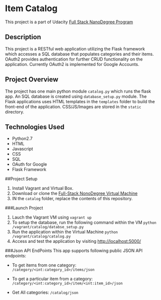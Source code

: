 # Item Catalog
This project is a part of Udacity [Full Stack NanoDegree Program](https://www.udacity.com/course/full-stack-web-developer-nanodegree--nd004)

## Description
This project is a RESTful web application utilizing the Flask framework which accesses a SQL database that populates categories and their items. OAuth2 provides authentication for further CRUD functionality on the application. Currently OAuth2 is implemented for Google Accounts.

## Project Overview
The project has one main python module `catalog.py` which runs the flask app. An SQL database is created using `database_setup.py` module.
The Flask applications uses HTML templates in the `templates` folder to build the front-end of the application. CSS/JS/Images are stored in the `static` directory.

## Technologies Used
* Python2.7
* HTML
* Javascript
* CSS
* SQL
* OAuth for Google
* Flask Framework

##Project Setup
1. Install Vagrant and Virtual Box.
2. Download or clone the [Full-Stack NonoDegree Virtual Machine](https://github.com/udacity/fullstack-nanodegree-vm)
3. IN the `catalog` folder, replace the contents of this repository.

###Launch Project
1. Lauch the Vagrant VM using
```vagrant up```
2. To setup the database, run the following command within the VM
```python /vagrant/catalog/databse_setup.py```
3. Run the application within the Virtual Machine
```python /vagrant/catalog/catalog.py```
4. Access and test the application by visiting [http://localhost:5000/](http://localhost:5000/)

###Json API EndPoints
This app supports following public JSON API endpoints:

* To get items from one category:
`/category/<int:category_id>/items/json`

* To get a particular item from a category: `/category/<int:category_id>/item/<int:item_id>/json`

* Get All categories: `/catalog/json`
